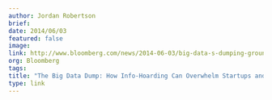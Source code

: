 ```yaml
---
author: Jordan Robertson
brief:
date: 2014/06/03
featured: false
image:
link: http://www.bloomberg.com/news/2014-06-03/big-data-s-dumping-grounds-how-hoarding-hinders-startups-to-spy-agencies.html
org: Bloomberg
tags:
title: "The Big Data Dump: How Info-Hoarding Can Overwhelm Startups and Spy Agencies"
type: link
---
```

